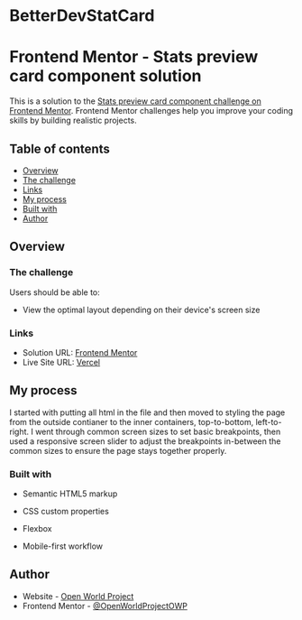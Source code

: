 # BetterDevStatCard

# Frontend Mentor - Stats preview card component solution

This is a solution to the [Stats preview card component challenge on Frontend Mentor](https://www.frontendmentor.io/challenges/stats-preview-card-component-8JqbgoU62). Frontend Mentor challenges help you improve your coding skills by building realistic projects.

## Table of contents

- [Overview](#overview)
- [The challenge](#the-challenge)
- [Links](#links)
- [My process](#my-process)
- [Built with](#built-with)
- [Author](#author)

## Overview

### The challenge

Users should be able to:

- View the optimal layout depending on their device's screen size

### Links

- Solution URL: [Frontend Mentor](https://your-solution-url.com)
- Live Site URL: [Vercel](https://better-dev-stat-card.vercel.app/)

## My process

I started with putting all html in the file and then moved to styling the page from the outside contianer to the inner containers, top-to-bottom, left-to-right. I went through common screen sizes to set basic breakpoints, then used a responsive screen slider to adjust the breakpoints in-between the common sizes to ensure the page stays together properly.

### Built with

- Semantic HTML5 markup
- CSS custom properties
- Flexbox

- Mobile-first workflow

## Author

- Website - [Open World Project](https://openworldproject.dev/)
- Frontend Mentor - [@OpenWorldProjectOWP](https://www.frontendmentor.io/profile/OpenWorldProjectOWP)
